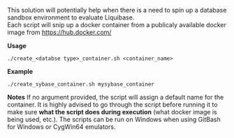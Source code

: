 This solution will potentially help when there is a need to spin up a database sandbox environment to evaluate Liquibase. <br>
Each script will snip up a docker container from a publicaly available docker image from https://hub.docker.com/

**Usage** <br>
```console
./create_<databse type>_container.sh <container_name>
```

**Example** <br>
```console
./create_sybase_container.sh mysybase_container
```

**Notes**
If no argument provided, the script will assign a default name for the container. 
It is highly advised to go through the script before running it to make sure **what the script does during execution** (what docker image is being used, etc.).
The scripts can be run on Windows when using GitBash for Windows or CygWin64 emulators.
